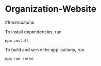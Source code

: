 # Organization-Website

##Instructions

To install dependencies, run

```
npm install
```

To build and serve the applications, run

```
npm run serve
```
